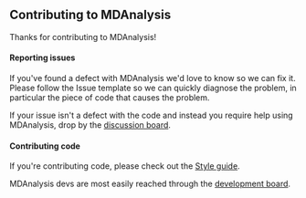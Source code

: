 ## Contributing to MDAnalysis

Thanks for contributing to MDAnalysis!

#### Reporting issues

If you've found a defect with MDAnalysis we'd love to know so we can fix it.  Please follow the Issue template so we can quickly diagnose the problem, in particular the piece of code that causes the problem.

If your issue isn't a defect with the code and instead you require help using MDAnalysis, drop by the [discussion board](https://groups.google.com/forum/#!forum/mdnalysis-discussion).

#### Contributing code

If you're contributing code, please check out the [Style guide](https://github.com/MDAnalysis/mdanalysis/wiki/Style-Guide).

MDAnalysis devs are most easily reached through the [development board](https://groups.google.com/forum/#!forum/mdnalysis-devel).
